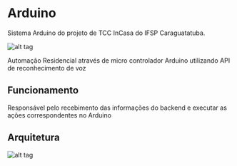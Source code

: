 # Arduino

Sistema Arduino do projeto de TCC InCasa do IFSP Caraguatatuba.

![alt tag](http://i.imgur.com/C32IR0C.jpg)

Automação Residencial através de micro controlador Arduino utilizando API de reconhecimento de voz

## Funcionamento

Responsável pelo recebimento das informações do backend e executar as ações correspondentes no Arduino

## Arquitetura

![alt tag](http://i.imgur.com/w3KSjxP.png)
